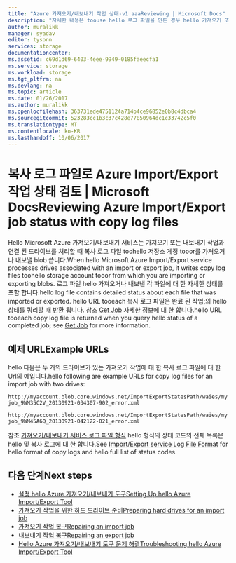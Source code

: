 ```yaml
---
title: "Azure 가져오기/내보내기 작업 상태-v1 aaaReviewing | Microsoft Docs"
description: "자세한 내용은 toouse hello 로그 파일을 만든 경우 hello 가져오기 또는 내보내기 작업이 어떻게 toosee hello 상태 hello 가져오기/내보내기 작업의 실행 합니다."
author: muralikk
manager: syadav
editor: tysonn
services: storage
documentationcenter: 
ms.assetid: c69d1d69-6403-4eee-9949-0185faeecfa1
ms.service: storage
ms.workload: storage
ms.tgt_pltfrm: na
ms.devlang: na
ms.topic: article
ms.date: 01/26/2017
ms.author: muralikk
ms.openlocfilehash: 363731ede4751124a714b4ce96852e0b8c4dbca4
ms.sourcegitcommit: 523283cc1b3c37c428e77850964dc1c33742c5f0
ms.translationtype: MT
ms.contentlocale: ko-KR
ms.lasthandoff: 10/06/2017
---
```

# <a name="reviewing-azure-importexport-job-status-with-copy-log-files"></a><span data-ttu-id="04560-103">복사 로그 파일로 Azure Import/Export 작업 상태 검토 | Microsoft Docs</span><span class="sxs-lookup"><span data-stu-id="04560-103">Reviewing Azure Import/Export job status with copy log files</span></span>
<span data-ttu-id="04560-104">Hello Microsoft Azure 가져오기/내보내기 서비스는 가져오기 또는 내보내기 작업과 연결 된 드라이브를 처리할 때 복사 로그 파일 toohello 저장소 계정 tooor를 가져오거나 내보낼 blob 씁니다.</span><span class="sxs-lookup"><span data-stu-id="04560-104">When hello Microsoft Azure Import/Export service processes drives associated with an import or export job, it writes copy log files toohello storage account tooor from which you are importing or exporting blobs.</span></span> <span data-ttu-id="04560-105">로그 파일 hello 가져오거나 내보낸 각 파일에 대 한 자세한 상태를 포함 합니다.</span><span class="sxs-lookup"><span data-stu-id="04560-105">hello log file contains detailed status about each file that was imported or exported.</span></span> <span data-ttu-id="04560-106">hello URL tooeach 복사 로그 파일은 완료 된 작업;의 hello 상태를 쿼리할 때 반환 됩니다. 참조 [Get Job](/rest/api/storageservices/Get-Job3) 자세한 정보에 대 한 합니다.</span><span class="sxs-lookup"><span data-stu-id="04560-106">hello URL tooeach copy log file is returned when you query hello status of a completed job; see [Get Job](/rest/api/storageservices/Get-Job3) for more information.</span></span>  

## <a name="example-urls"></a><span data-ttu-id="04560-107">예제 URL</span><span class="sxs-lookup"><span data-stu-id="04560-107">Example URLs</span></span>

<span data-ttu-id="04560-108">hello 다음은 두 개의 드라이브가 있는 가져오기 작업에 대 한 복사 로그 파일에 대 한 Url의 예입니다.</span><span class="sxs-lookup"><span data-stu-id="04560-108">hello following are example URLs for copy log files for an import job with two drives:</span></span>  
  
 `http://myaccount.blob.core.windows.net/ImportExportStatesPath/waies/myjob_9WM35C2V_20130921-034307-902_error.xml`  
  
 `http://myaccount.blob.core.windows.net/ImportExportStatesPath/waies/myjob_9WM45A6Q_20130921-042122-021_error.xml`  
  
 <span data-ttu-id="04560-109">참조 [가져오기/내보내기 서비스 로그 파일 형식](../storage-import-export-file-format-log.md) hello 형식의 상태 코드의 전체 목록은 hello 및 복사 로그에 대 한 합니다.</span><span class="sxs-lookup"><span data-stu-id="04560-109">See [Import/Export service Log File Format](../storage-import-export-file-format-log.md) for hello format of copy logs and hello full list of status codes.</span></span>  
  
## <a name="next-steps"></a><span data-ttu-id="04560-110">다음 단계</span><span class="sxs-lookup"><span data-stu-id="04560-110">Next steps</span></span>
 
 * [<span data-ttu-id="04560-111">설정 hello Azure 가져오기/내보내기 도구</span><span class="sxs-lookup"><span data-stu-id="04560-111">Setting Up hello Azure Import/Export Tool</span></span>](storage-import-export-tool-setup-v1.md)   
 * [<span data-ttu-id="04560-112">가져오기 작업을 위한 하드 드라이브 준비</span><span class="sxs-lookup"><span data-stu-id="04560-112">Preparing hard drives for an import job</span></span>](../storage-import-export-tool-preparing-hard-drives-import-v1.md)   
 * [<span data-ttu-id="04560-113">가져오기 작업 복구</span><span class="sxs-lookup"><span data-stu-id="04560-113">Repairing an import job</span></span>](../storage-import-export-tool-repairing-an-import-job-v1.md)   
 * [<span data-ttu-id="04560-114">내보내기 작업 복구</span><span class="sxs-lookup"><span data-stu-id="04560-114">Repairing an export job</span></span>](../storage-import-export-tool-repairing-an-export-job-v1.md)   
 * [<span data-ttu-id="04560-115">Hello Azure 가져오기/내보내기 도구 문제 해결</span><span class="sxs-lookup"><span data-stu-id="04560-115">Troubleshooting hello Azure Import/Export Tool</span></span>](storage-import-export-tool-troubleshooting-v1.md)
